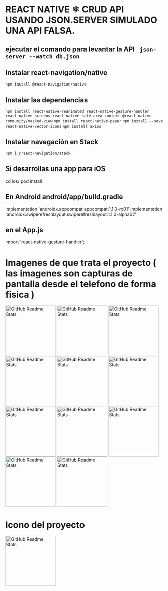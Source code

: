 # REACT NATIVE ⚛ CRUD API USANDO JSON.SERVER SIMULADO UNA API FALSA.

## ejecutar el comando para levantar la API ` json-server --watch db.json`

## Instalar react-navigation/native
`npm install @react-navigation/native`

## Instalar las dependencias

`npm install react-native-reanimated react-native-gesture-handler react-native-screens react-native-safe-area-context @react-native-community/masked-view`
`npm install react-native-paper`
`npm install --save react-native-vector-icons`
`npm install axios`


## Instalar navegación en Stack

`npm i @react-navigation/stack`

## Si desarrollas una app para iOS 

cd ios/
pod install

## En Android android/app/build.gradle
implementation 'androidx.appcompat:appcompat:1.1.0-rc01'
implementation 'androidx.swiperefreshlayout:swiperefreshlayout:1.1.0-alpha02'

## en el App.js 
import 'react-native-gesture-handler';


# Imagenes de que trata el proyecto ( las imagenes son capturas de pantalla desde el telefono de forma fisica )

<img width="160px" src="https://user-images.githubusercontent.com/46203192/114966832-9b890880-9e30-11eb-87d9-9d73e89a057f.jpeg" align="center" alt="GitHub Readme Stats" /> <img width="160px" src="https://user-images.githubusercontent.com/46203192/114966870-aba0e800-9e30-11eb-8c0d-2d14276cba25.jpeg" align="center" alt="GitHub Readme Stats" /> <img width="160px" src="https://user-images.githubusercontent.com/46203192/114966904-b8bdd700-9e30-11eb-8d31-45bf2d7d9ce7.jpeg" align="center" alt="GitHub Readme Stats" /> <img width="160px" src="https://user-images.githubusercontent.com/46203192/114966927-c70bf300-9e30-11eb-9a59-ba9f47434d2b.jpeg" align="center" alt="GitHub Readme Stats" /> 
<img width="160px" src="https://user-images.githubusercontent.com/46203192/114966988-df7c0d80-9e30-11eb-8697-4d56257860c0.jpeg" align="center" alt="GitHub Readme Stats" /> <img width="160px" src="https://user-images.githubusercontent.com/46203192/114967040-f7ec2800-9e30-11eb-99d5-aa58aff21cf2.jpeg" align="center" alt="GitHub Readme Stats" /> <img width="160px" src="https://user-images.githubusercontent.com/46203192/114967135-1ce09b00-9e31-11eb-84ed-17c84fc33bba.jpeg" align="center" alt="GitHub Readme Stats" /> <img width="160px" src="https://user-images.githubusercontent.com/46203192/114967154-266a0300-9e31-11eb-8ade-0adcdf1860e9.jpeg" align="center" alt="GitHub Readme Stats" />  <img width="160px" src="https://user-images.githubusercontent.com/46203192/114967170-2e29a780-9e31-11eb-8945-681e2a1e7ec3.jpeg" align="center" alt="GitHub Readme Stats" />  <img width="160px" src="https://user-images.githubusercontent.com/46203192/114967195-397cd300-9e31-11eb-9ebe-c5ca4aee8fe4.jpeg" align="center" alt="GitHub Readme Stats" />  <img width="160px" src="https://user-images.githubusercontent.com/46203192/114967309-747f0680-9e31-11eb-8036-18a05e7bc235.jpeg" align="center" alt="GitHub Readme Stats" />


# Icono del proyecto
<img width="160px" src="https://user-images.githubusercontent.com/46203192/114967763-464df680-9e32-11eb-815f-ed7e4da914b1.jpeg" align="center" alt="GitHub Readme Stats" />



